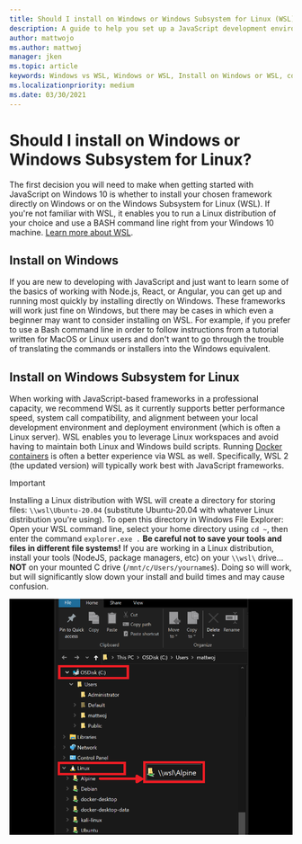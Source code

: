 ```yaml
---
title: Should I install on Windows or Windows Subsystem for Linux (WSL)
description: A guide to help you set up a JavaScript development environment on Windows 10.
author: mattwojo 
ms.author: mattwoj 
manager: jken
ms.topic: article
keywords: Windows vs WSL, Windows or WSL, Install on Windows or WSL, compare windows and wsl install, set up development environment on windows or wsl
ms.localizationpriority: medium
ms.date: 03/30/2021
---
```


# Should I install on Windows or Windows Subsystem for Linux?

The first decision you will need to make when getting started with JavaScript on Windows 10 is whether to install your chosen framework directly on Windows or on the Windows Subsystem for Linux (WSL). If you're not familiar with WSL, it enables you to run a Linux distribution of your choice and use a BASH command line right from your Windows 10 machine. [Learn more about WSL](/windows/wsl/about).

## Install on Windows

If you are new to developing with JavaScript and just want to learn some of the basics of working with Node.js, React, or Angular, you can get up and running most quickly by installing directly on Windows. These frameworks will work just fine on Windows, but there may be cases in which even a beginner may want to consider installing on WSL. For example, if you prefer to use a Bash command line in order to follow instructions from a tutorial written for MacOS or Linux users and don't want to go through the trouble of translating the commands or installers into the Windows equivalent.

## Install on Windows Subsystem for Linux

When working with JavaScript-based frameworks in a professional capacity, we recommend WSL as it currently supports better performance speed, system call compatibility, and alignment between your local development environment and deployment environment (which is often a Linux server). WSL enables you to leverage Linux workspaces and avoid having to maintain both Linux and Windows build scripts. Running [Docker containers](/windows/wsl/tutorials/wsl-containers) is often a better experience via WSL as well. Specifically, WSL 2 (the updated version) will typically work best with JavaScript frameworks.

> [!IMPORTANT]
> Installing a Linux distribution with WSL will create a directory for storing files: `\\wsl\Ubuntu-20.04` (substitute Ubuntu-20.04 with whatever Linux distribution you're using). To open this directory in Windows File Explorer: Open your WSL command line, select your home directory using `cd ~`, then enter the command `explorer.exe .` **Be careful not to save your tools and files in different file systems!** If you are working in a Linux distribution, install your tools (NodeJS, package managers, etc) on your `\\wsl\` drive... **NOT** on your mounted C drive (`/mnt/c/Users/yourname$`). Doing so will work, but will significantly slow down your install and build times and may cause confusion.

![Screenshot of WSL drive in Windows File Explorer](../../images/wsl-file-explorer2.png)
